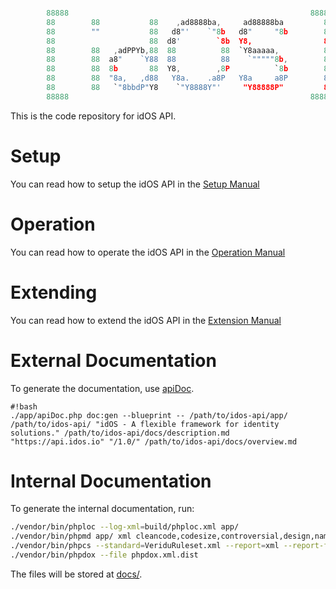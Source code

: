 ```c

        88888                                                      88888
        88        88           88    ,ad8888ba,     ad88888ba         88
        88        ""           88   d8"'    `"8b   d8"     "8b        88
        88                     88  d8'        `8b  Y8,                88
        88        88   ,adPPYb,88  88          88  `Y8aaaaa,          88
        88        88  a8"    `Y88  88          88    `"""""8b,        88
        88        88  8b       88  Y8,        ,8P          `8b        88
        88        88  "8a,   ,d88   Y8a.    .a8P   Y8a     a8P        88
        88        88   `"8bbdP"Y8    `"Y8888Y"'     "Y88888P"         88
        88888                                                      88888

```

This is the code repository for idOS API.

# Setup

You can read how to setup the idOS API in the [Setup Manual](Setup.md)

# Operation

You can read how to operate the idOS API in the [Operation Manual](Operation.md)

# Extending

You can read how to extend the idOS API in the [Extension Manual](Extend.md)

# External Documentation

To generate the documentation, use [apiDoc](https://bitbucket.org/flavioheleno/apidoc).

```
#!bash
./app/apiDoc.php doc:gen --blueprint -- /path/to/idos-api/app/ /path/to/idos-api/ "idOS - A flexible framework for identity solutions." /path/to/idos-api/docs/description.md "https://api.idos.io" "/1.0/" /path/to/idos-api/docs/overview.md
```

# Internal Documentation

To generate the internal documentation, run:


```bash
./vendor/bin/phploc --log-xml=build/phploc.xml app/
./vendor/bin/phpmd app/ xml cleancode,codesize,controversial,design,naming,unusedcode --reportfile build/pmd.xml
./vendor/bin/phpcs --standard=VeriduRuleset.xml --report=xml --report-file=build/phpcs.xml app/
./vendor/bin/phpdox --file phpdox.xml.dist
```

The files will be stored at [docs/](docs/).